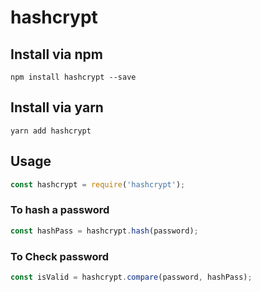 # hashcrypt
## Install via npm 
```
npm install hashcrypt --save
```
## Install via yarn
```
yarn add hashcrypt
```
## Usage
```javascript
const hashcrypt = require('hashcrypt');
```
### To hash a password
```javascript
const hashPass = hashcrypt.hash(password);
```
### To Check password
```javascript
const isValid = hashcrypt.compare(password, hashPass);
```